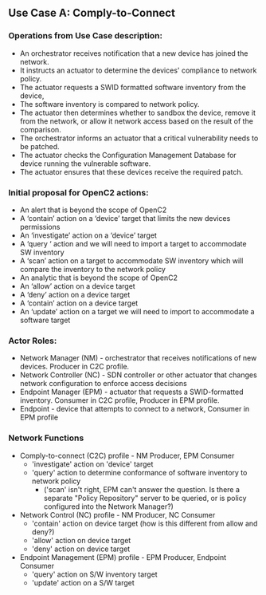 ## Use Case A: Comply-to-Connect

### Operations from Use Case description:
* An orchestrator receives notification that a new device has joined the network.
* It instructs an actuator to determine the devices' compliance to network policy.
* The actuator requests a SWID formatted software inventory from the device,
* The software inventory is compared to network policy.
* The actuator then determines whether to sandbox the device, remove it from the network, or allow it network access based on the result of the comparison.
* The orchestrator informs an actuator that a critical vulnerability needs to be patched.
* The actuator checks the Configuration Management Database for device running the vulnerable software.
* The actuator ensures that these devices receive the required patch.

### Initial proposal for OpenC2 actions:
* An alert that is beyond the scope of OpenC2
* A ‘contain’ action on a ‘device’ target that limits the new devices permissions
* An ‘investigate’ action on a ‘device’ target
* A ‘query ‘ action and we will need to import a target to accommodate SW inventory
* A ‘scan’ action on a target to accommodate SW inventory which will compare the inventory to the network policy
* An analytic that is beyond the scope of OpenC2
* An ‘allow’ action on a device target
* A ‘deny’ action on a device target
* A ‘contain’ action on a device target
* An ‘update’ action on a target we will need to import to accommodate a software target

### Actor Roles:
* Network Manager (NM) - orchestrator that receives notifications of new devices.  Producer in C2C profile.
* Network Controller (NC) - SDN controller or other actuator that changes network configuration to enforce access decisions
* Endpoint Manager (EPM) - actuator that requests a SWID-formatted inventory.  Consumer in C2C profile, Producer in EPM profile.
* Endpoint - device that attempts to connect to a network, Consumer in EPM profile

### Network Functions
* Comply-to-connect (C2C) profile - NM Producer, EPM Consumer
    * 'investigate' action on 'device' target
    * 'query' action to determine conformance of software inventory to network policy
        * ('scan' isn't right, EPM can't answer the question.  Is there a separate "Policy Repository" server to be queried, or is policy configured into the Network Manager?)
* Network Control (NC) profile - NM Producer, NC Consumer
    * 'contain' action on device target  (how is this different from allow and deny?)
    * 'allow' action on device target
    * 'deny' action on device target
* Endpoint Management (EPM) profile - EPM Producer, Endpoint Consumer
    * 'query' action on S/W inventory target
    * 'update' action on a S/W target
